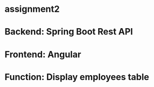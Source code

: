 # assignment2
# Backend: Spring Boot Rest API
# Frontend: Angular
# Function: Display employees table
